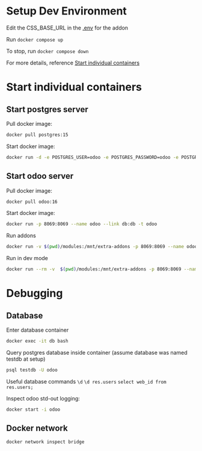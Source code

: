 # Setup Dev Environment
Edit the CSS_BASE_URL in the [.env](./addons/solid/.env) for the addon

Run `docker compose up`

To stop, run `docker compose down`

For more details, reference [Start individual containers](#start-individual-containers)

# Start individual containers
## Start postgres server
Pull docker image: 
```bash
docker pull postgres:15
``` 
Start docker image: 
```bash
docker run -d -e POSTGRES_USER=odoo -e POSTGRES_PASSWORD=odoo -e POSTGRES_DB=postgres --name db postgres:15
```
## Start odoo server
Pull docker image: 
```bash
docker pull odoo:16 
``` 
Start docker image: 
```bash
docker run -p 8069:8069 --name odoo --link db:db -t odoo
```

Run addons 
```bash
docker run -v $(pwd)/modules:/mnt/extra-addons -p 8069:8069 --name odoo --link db:db -t odoo
```

Run in dev mode 
```bash
docker run --rm -v  $(pwd)/modules:/mnt/extra-addons -p 8069:8069 --name odoo --link db:db -t odoo --dev=all
```

# Debugging 
## Database
Enter database container
```bash
docker exec -it db bash 
```
Query postgres database inside container (assume database was named testdb at setup)
```bash 
psql testdb -U odoo 
```
Useful database commands 
`\d` `\d res.users` `select web_id from res.users;`

Inspect odoo std-out logging: 
```bash
docker start -i odoo
```
## Docker network 
```bash 
docker network inspect bridge
```



